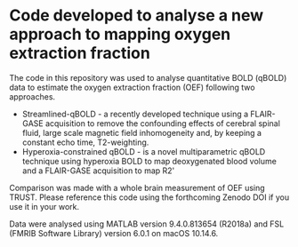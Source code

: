 # Code developed to analyse a new approach to mapping oxygen extraction fraction 

The code in this repository was used to analyse quantitative BOLD (qBOLD) data to estimate the oxygen extraction fraction (OEF) following two approaches. 
* Streamlined-qBOLD - a recently developed technique using a FLAIR-GASE acquisition to remove the confounding effects of cerebral spinal fluid, large scale magnetic field inhomogeneity and, by keeping a constant echo time, T2-weighting.
* Hyperoxia-constrained qBOLD - is a novel multiparametric qBOLD technique using hyperoxia BOLD to map deoxygenated blood volume and a FLAIR-GASE acquisition to map R2'

Comparison was made with a whole brain measurement of OEF using TRUST. Please reference this code using the forthcoming Zenodo DOI if you use it in your work. 

Data were analysed using MATLAB version 9.4.0.813654 (R2018a) and FSL (FMRIB Software Library) version 6.0.1 on macOS 10.14.6.